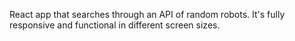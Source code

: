 React app that searches through an API of random robots.
It's fully responsive and functional in different screen sizes.

